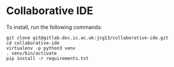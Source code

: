 Collaborative IDE
=================

To install, run the following commands:

    git clone git@gitlab.doc.ic.ac.uk:jcg13/collaborative-ide.git
    cd collaborative-ide
    virtualenv -p python3 venv
    . venv/bin/activate
    pip install -r requirements.txt
